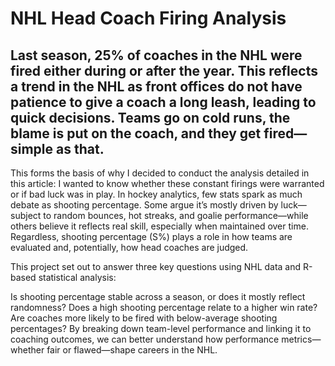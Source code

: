 # NHL Head Coach Firing Analysis

</a>

## Last season, 25% of coaches in the NHL were fired either during or after the year. This reflects a trend in the NHL as front offices do not have patience to give a coach a long leash, leading to quick decisions. Teams go on cold runs, the blame is put on the coach, and they get fired—simple as that.

This forms the basis of why I decided to conduct the analysis detailed in this article: I wanted to know whether these constant firings were warranted or if bad luck was in play. In hockey analytics, few stats spark as much debate as shooting percentage. Some argue it’s mostly driven by luck—subject to random bounces, hot streaks, and goalie performance—while others believe it reflects real skill, especially when maintained over time. Regardless, shooting percentage (S%) plays a role in how teams are evaluated and, potentially, how head coaches are judged.

This project set out to answer three key questions using NHL data and R-based statistical analysis:

Is shooting percentage stable across a season, or does it mostly reflect randomness?
Does a high shooting percentage relate to a higher win rate?
Are coaches more likely to be fired with below-average shooting percentages?
By breaking down team-level performance and linking it to coaching outcomes, we can better understand how performance metrics—whether fair or flawed—shape careers in the NHL.
